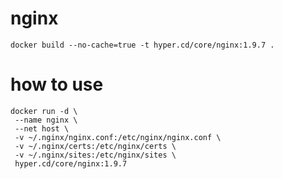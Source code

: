 # nginx

    docker build --no-cache=true -t hyper.cd/core/nginx:1.9.7 .


# how to use

    docker run -d \
     --name nginx \
     --net host \
     -v ~/.nginx/nginx.conf:/etc/nginx/nginx.conf \
     -v ~/.nginx/certs:/etc/nginx/certs \
     -v ~/.nginx/sites:/etc/nginx/sites \
     hyper.cd/core/nginx:1.9.7
